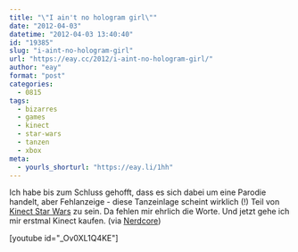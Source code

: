 ```yaml
---
title: "\"I ain't no hologram girl\""
date: "2012-04-03"
datetime: "2012-04-03 13:40:40"
id: "19385"
slug: "i-aint-no-hologram-girl"
url: "https://eay.cc/2012/i-aint-no-hologram-girl/"
author: "eay"
format: "post"
categories:
  - 0815
tags:
  - bizarres
  - games
  - kinect
  - star-wars
  - tanzen
  - xbox
meta:
  - yourls_shorturl: "https://eay.li/1hh"
---
```


Ich habe bis zum Schluss gehofft, dass es sich dabei um eine Parodie handelt, aber Fehlanzeige - diese Tanzeinlage scheint wirklich (!) Teil von [Kinect Star Wars](http://www.amazon.de/exec/obidos/ASIN/B00555VNII/eayznet-21) zu sein. Da fehlen mir ehrlich die Worte. Und jetzt gehe ich mir erstmal Kinect kaufen. (via [Nerdcore](http://www.crackajack.de/2012/04/03/george-lucas-is-dancing-on-star-wars-death/))

\[youtube id="\_Ov0XL1Q4KE"\]
